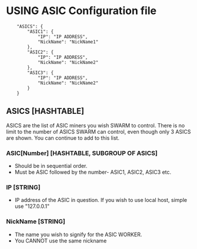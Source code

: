 # USING ASIC Configuration file

```
    "ASICS": {
        "ASIC1": {
            "IP": "IP ADDRESS",
            "NickName": "NickName1"
        },
        "ASIC2": {
            "IP": "IP ADDRESS",
            "NickName": "NickName2"
        },
        "ASIC3": {
            "IP": "IP ADDRESS",
            "NickName": "NickName2"
        }
    }
```


## ASICS [HASHTABLE]

 ASICS are the list of ASIC miners you wish SWARM to control. There is no limit to the number of ASICS SWARM can control,
 even though only 3 ASICS are shown. You can continue to add to this list.


### ASIC[Number]    [HASHTABLE, SUBGROUP OF ASICS]
* Should be in sequential order.
* Must be ASIC followed by the number- ASIC1, ASIC2, ASIC3 etc.

### IP        [STRING]
* IP address of the ASIC in question. If you wish to use local host,
  simple use  "127.0.0.1"

### NickName    [STRING]
* The name you wish to signify for the ASIC WORKER.
* You CANNOT use the same nickname